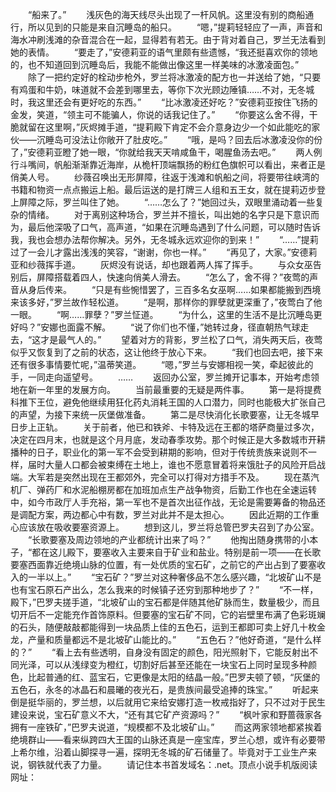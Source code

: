 　　“船来了。”
　　浅灰色的海天线尽头出现了一杆风帆。这里没有别的商船通行，所以见到的只能是来自沉睡岛的船只。
　　“嗯，”提莉轻轻应了一声，声音和海水冲刷浅滩的杂音混合在一起，显得若有若无。由于背对着自己，罗兰无法看到她的表情。
　　“要走了，”安德莉亚的语气里颇有些遗憾，“我还挺喜欢你的领地的，也不知道回到沉睡岛后，我能不能做出像这里一样美味的冰激凌面包。”
　　除了一把约定好的栓动步枪外，罗兰将冰激凌的配方也一并送给了她，“只要有鸡蛋和牛奶，味道就不会差到哪里去，等你下次光顾边陲镇……不对，无冬城时，我这里还会有更好吃的东西。”
　　“比冰激凌还好吃？”安德莉亚按住飞扬的金发，笑道，“领主可不能骗人，你说的话我记住了。”
　　“你要这么舍不得，干脆就留在这里啊，”灰烬摊手道，“提莉殿下肯定不会介意身边少一个如此能吃的家伙——沉睡岛可没法让你敞开了肚皮吃。”
　　“哦，是吗？回去后冰激凌没你的份了，”安德莉亚瞪了她一眼，“你就给我天天啃咸鱼干，喝腥鱼汤去吧。”
　　两人例行斗嘴间，帆船渐渐靠近海岸，从桅杆顶端飘扬的粉红色旗帜可以看出，来者正是俏美人号。
　　纱薇召唤出无形屏障，往返于浅滩和帆船之间，将要带往峡湾的书籍和物资一点点搬运上船。最后运送的是打牌三人组和五王女，就在提莉迈步登上屏障之际，罗兰叫住了她。
　　“……怎么了？”她回过头，双眼里涌动着一些复杂的情绪。
　　对于离别这种场合，罗兰并不擅长，叫出她的名字只是下意识而为，最后他深吸了口气，高声道，“如果在沉睡岛遇到了什么问题，可以随时告诉我，我也会想办法帮你解决。另外，无冬城永远欢迎你的到来！”
　　“……”提莉过了一会儿才露出浅浅的笑容，“谢谢，你也一样。”
　　“再见了，大家。”安德莉亚和纱薇挥手道。
　　灰烬没有说话，却也跟着两人挥了挥手。
　　与众女巫告别后，屏障搭载着四人，快速向俏美人滑去。
　　“怎么了，舍不得？”夜莺的声音从身后传来。
　　“只是有些惋惜罢了，三百多名女巫啊……如果都能搬到西境来该多好，”罗兰故作轻松道。
　　“是啊，那样你的罪孽就更深重了，”夜莺白了他一眼。
　　“啊……罪孽？”罗兰怔道。
　　“为什么，这里的生活不是比沉睡岛更好吗？”安娜也面露不解。
　　“说了你们也不懂，”她转过身，径直朝热气球走去，“这才是最气人的。”
　　望着对方的背影，罗兰松了口气，消失两天后，夜莺似乎又恢复到了之前的状态，这让他终于放心下来。
　　“我们也回去吧，接下来还有很多事情要忙呢，”温蒂笑道。
　　“嗯，”罗兰与安娜相视一笑，牵起彼此的手，一同走向遥望号。
　　……
　　返回办公室，罗兰摊开记事本，开始考虑领地在新一年里的发展方向。
　　当前最重要的无疑是两件事。
　　第一是将提费科推下王位，避免他继续用狂化药丸消耗王国的人口潜力，同时也能极大扩张自己的声望，为接下来统一灰堡做准备。
　　第二是尽快消化长歌要塞，让无冬城早日步上正轨。
　　关于前者，他已和铁斧、卡特及远在王都的塔萨商量过多次，决定在四月末，也就是这个月月底，发动春季攻势。那个时候正是大多数城市开耕播种的日子，职业化的第一军不会受到耕期的影响，但对于传统贵族来说则不一样，届时大量人口都会被束缚在土地上，谁也不愿意冒着将来饿肚子的风险开启战端。大军若是突然出现在王都郊外，完全可以打得对方措手不及。
　　现在蒸汽机厂、弹药厂和水泥船棚房都在加班加点生产战争物资，后勤工作也在全速运转中，如今市政厅人手充裕，第一军也不是首次出征作战，无论是需要筹备的物品还是调配方案，两边都心中有数，罗兰对此并不是太担心。
　　因此近期的工作重心应该放在吸收要塞资源上。
　　想到这儿，罗兰将总管巴罗夫召到了办公室。
　　“长歌要塞及周边领地的产业都统计出来了吗？”
　　他掏出随身携带的小本子，“都在这儿殿下，要塞收入主要来自于矿业和盐业。特别是前一项——在长歌要塞西面靠近绝境山脉的位置，有一处优质的宝石矿，之前它的产出占到了要塞收入的一半以上。”
　　“宝石矿？”罗兰对这种奢侈品不怎么感兴趣，“北坡矿山不是也有宝石原石产出么，怎么我来的时候镇子还穷到那种地步了？”
　　“不一样，殿下，”巴罗夫搓手道，“北坡矿山的宝石都是伴随其他矿脉而生，数量极少，而且切开后不一定能充作首饰原料。但要塞的宝石矿不同，它的岩壁里布满了色彩斑斓的石头，随便敲敲都能得到一块品质上佳的五色石，运到王都即可卖上好几十枚金龙，产量和质量都远不是北坡矿山能比的。”
　　“五色石？”他好奇道，“是什么样的？”
　　“看上去有些透明，自身没有固定的颜色，阳光照射下，它能反射出不同光泽，可以从浅绿变为橙红，切割好后甚至还能在一块宝石上同时呈现多种颜色，比起普通的红、蓝宝石，它更像是太阳的结晶一般。”巴罗夫顿了顿，“灰堡的五色石，永冬的冰晶石和晨曦的夜光石，是贵族间最受追捧的珠宝。”
　　听起来倒是挺华丽的，罗兰想，以后就用它来给安娜打造一枚戒指好了，只不过对于民生建设来说，宝石矿意义不大，“还有其它矿产资源吗？”
　　“枫叶家和野蔷薇家各拥有一座铁矿，”巴罗夫说道，“规模都不及北坡矿山。”
　　而这两家领地都紧挨着绝境群山——看来纵跨四大王国的山脉还真是一座宝库，罗兰心想，或许有必要带上希尔维，沿着山脚探寻一遍，探明无冬城的矿石储量了。毕竟对于工业生产来说，钢铁就代表了力量。
　　请记住本书首发域名：.net。顶点小说手机版阅读网址：